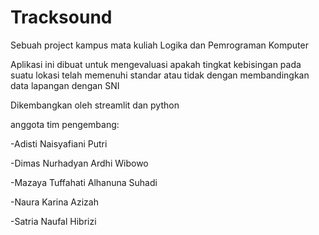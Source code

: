 # **Tracksound**
Sebuah project kampus mata kuliah Logika dan Pemrograman Komputer

Aplikasi ini dibuat untuk mengevaluasi apakah tingkat kebisingan pada suatu lokasi telah memenuhi standar atau tidak dengan membandingkan data lapangan dengan SNI

Dikembangkan oleh streamlit dan python

anggota tim pengembang:

-Adisti Naisyafiani Putri

-Dimas Nurhadyan Ardhi Wibowo

-Mazaya Tuffahati Alhanuna Suhadi

-Naura Karina Azizah

-Satria Naufal Hibrizi
